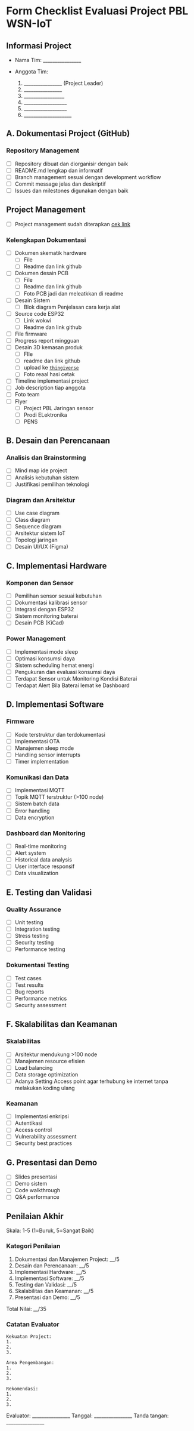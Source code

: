 # Form Checklist Evaluasi Project PBL WSN-IoT

## Informasi Project

* Nama Tim: \_\_\_\_\_\_\_\_\_\_\_\_\_\_\_\_
*   Anggota Tim:

    1. \_\_\_\_\_\_\_\_\_\_\_\_\_\_\_\_ (Project Leader)
    2. \_\_\_\_\_\_\_\_\_\_\_\_\_\_\_\_
    3. \_\_\_\_\_\_\_\_\_\_\_\_\_\_\_\_\_
    4. \_\_\_\_\_\_\_\_\_\_\_\_\_\_\_\_\_\_
    5. \_\_\_\_\_\_\_\_\_\_\_\_\_\_\_\_\_\_
    6. \_\_\_\_\_\_\_\_\_\_\_\_\_\_\_\_\_\_\_\_



## A. Dokumentasi Project (GitHub)

### Repository Management

* [ ] Repository dibuat dan diorganisir dengan baik
* [ ] README.md lengkap dan informatif
* [ ] Branch management sesuai dengan development workflow
* [ ] Commit message jelas dan deskriptif
* [ ] Issues dan milestones digunakan dengan baik

## Project Management

* [ ] Project management sudah diterapkan [cek link](https://youtu.be/BJu1Qcul7ig?feature=shared\&t=590)





### Kelengkapan Dokumentasi

* [ ] Dokumen skematik hardware
  * [ ] File
  * [ ] Readme dan link github
* [ ] Dokumen desain PCB
  * [ ] File
  * [ ] Readme dan link github
  * [ ] Foto PCB jadi dan meleatkkan di readme
* [ ] Desain Sistem&#x20;
  * [ ] Blok diagram Penjelasan cara kerja alat
* [ ] Source code ESP32
  * [ ] Link wokwi
  * [ ] Readme dan link github
* [ ] File firmware
* [ ] Progress report mingguan
* [ ] Desain 3D kemasan produk
  * [ ] FIle
  * [ ] readme dan link github
  * [ ] upload ke [`thingiverse`](https://www.thingiverse.com/)
  * [ ] Foto reaal hasi cetak
* [ ] Timeline implementasi project
* [ ] Job description tiap anggota
* [ ] Foto team&#x20;
* [ ] Flyer
  * [ ] Project PBL Jaringan sensor
  * [ ] Prodi ELektronika
  * [ ] PENS

## B. Desain dan Perencanaan

### Analisis dan Brainstorming

* [ ] Mind map ide project
* [ ] Analisis kebutuhan sistem
* [ ] Justifikasi pemilihan teknologi

### Diagram dan Arsitektur

* [ ] Use case diagram
* [ ] Class diagram
* [ ] Sequence diagram
* [ ] Arsitektur sistem IoT
* [ ] Topologi jaringan
* [ ] Desain UI/UX (Figma)

## C. Implementasi Hardware

### Komponen dan Sensor

* [ ] Pemilihan sensor sesuai kebutuhan
* [ ] Dokumentasi kalibrasi sensor
* [ ] Integrasi dengan ESP32
* [ ] Sistem monitoring baterai
* [ ] Desain PCB (KiCad)

### Power Management

* [ ] Implementasi mode sleep
* [ ] Optimasi konsumsi daya
* [ ] Sistem scheduling hemat energi
* [ ] Pengukuran dan evaluasi konsumsi daya
* [ ] Terdapat Sensor untuk Monitoring Kondisi Baterai
* [ ] Terdapat Alert Bila Baterai lemat ke Dashboard

## D. Implementasi Software

### Firmware

* [ ] Kode terstruktur dan terdokumentasi
* [ ] Implementasi OTA
* [ ] Manajemen sleep mode
* [ ] Handling sensor interrupts
* [ ] Timer implementation

### Komunikasi dan Data

* [ ] Implementasi MQTT
* [ ] Topik MQTT terstruktur (>100 node)
* [ ] Sistem batch data
* [ ] Error handling
* [ ] Data encryption

### Dashboard dan Monitoring

* [ ] Real-time monitoring
* [ ] Alert system
* [ ] Historical data analysis
* [ ] User interface responsif
* [ ] Data visualization

## E. Testing dan Validasi

### Quality Assurance

* [ ] Unit testing
* [ ] Integration testing
* [ ] Stress testing
* [ ] Security testing
* [ ] Performance testing

### Dokumentasi Testing

* [ ] Test cases
* [ ] Test results
* [ ] Bug reports
* [ ] Performance metrics
* [ ] Security assessment

## F. Skalabilitas dan Keamanan

### Skalabilitas

* [ ] Arsitektur mendukung >100 node
* [ ] Manajemen resource efisien
* [ ] Load balancing
* [ ] Data storage optimization
* [ ] Adanya Setting Access point agar terhubung ke internet tanpa melakukan koding ulang

### Keamanan

* [ ] Implementasi enkripsi
* [ ] Autentikasi
* [ ] Access control
* [ ] Vulnerability assessment
* [ ] Security best practices

## G. Presentasi dan Demo

* [ ] Slides presentasi
* [ ] Demo sistem
* [ ] Code walkthrough
* [ ] Q\&A performance

## Penilaian Akhir

Skala: 1-5 (1=Buruk, 5=Sangat Baik)

### Kategori Penilaian

1. Dokumentasi dan Manajemen Project: \_\_/5
2. Desain dan Perencanaan: \_\_/5
3. Implementasi Hardware: \_\_/5
4. Implementasi Software: \_\_/5
5. Testing dan Validasi: \_\_/5
6. Skalabilitas dan Keamanan: \_\_/5
7. Presentasi dan Demo: \_\_/5

Total Nilai: \_\_/35

### Catatan Evaluator

```
Kekuatan Project:
1. 
2. 
3. 

Area Pengembangan:
1. 
2. 
3. 

Rekomendasi:
1. 
2. 
3. 
```

Evaluator: \_\_\_\_\_\_\_\_\_\_\_\_\_\_\_\_ Tanggal: \_\_\_\_\_\_\_\_\_\_\_\_\_\_\_\_ Tanda tangan: \_\_\_\_\_\_\_\_\_\_\_\_\_\_\_\_
